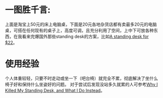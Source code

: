 # 一图胜千言:

上面是淘宝上50元的床上电脑桌，下面是20元各地杂货店都有卖最多20元的电脑桌，可搭在任何现有的桌子上，高度可调，且充分利用了空间，上中下可放各种东西，在我看来完爆国外那些standing desk的方案，比如[A standing desk for $22](http://iamnotaprogrammer.com/Ikea-Standing-desk-for-22-dollars.html)。

# 使用经验
个人体重较轻，只要不时走动或坐一下（吧台椅）就完全不累，彻底解决了坐什么椅子好和保持什么坐姿好的问题。
对于尝试后发现没站多久就累的人可参考[Why I Killed My Standing Desk, and What I Do Instead](http://lifehacker.com/why-i-killed-my-standing-desk-and-what-i-do-instead-1565554537)。
